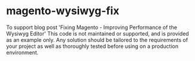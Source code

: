 # magento-wysiwyg-fix

To support blog post 'Fixing Magento - Improving Performance of the Wysiwyg Editor'
This code is not maintained or supported, and is provided as an example only.
Any solution should be tailored to the requirements of your project as well as thoroughly tested before using on a production environment.
